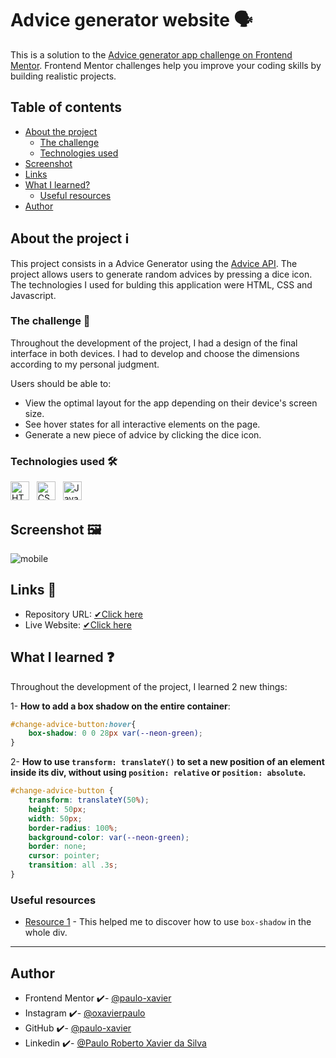 
# Advice generator website 🗣

This is a solution to the [Advice generator app challenge on Frontend Mentor](https://www.frontendmentor.io/challenges/advice-generator-app-QdUG-13db). Frontend Mentor challenges help you improve your coding skills by building realistic projects. 

## Table of contents 
- [About the project](#about-the-project-ℹ)
    - [The challenge](#the-challenge-)
    - [Technologies used](#technologies-used-)
- [Screenshot](#screenshot-)
- [Links](#links-)
- [What I learned?](#what-i-learned-)
    - [Useful resources](#useful-resources)
- [Author](#author)
  
## About the project ℹ

This project consists in a Advice Generator using the [Advice API](https://api.adviceslip.com). 
The project allows users to generate random advices by pressing a dice icon. The technologies I used for bulding this application were HTML, CSS and Javascript. 

### The challenge 🚀

Throughout the development of the project, I had a design of the final interface in both devices. I had to develop and choose the dimensions according to my personal judgment. 

Users should be able to: 
- View the optimal layout for the app depending on their device's screen size.
- See hover states for all interactive elements on the page.
- Generate a new piece of advice by clicking the dice icon.

### Technologies used 🛠

<img src="https://cdn.jsdelivr.net/gh/devicons/devicon/icons/html5/html5-original.svg" title="HTML5" width="30"/> &nbsp;
<img src="https://cdn.jsdelivr.net/gh/devicons/devicon/icons/css3/css3-original.svg" title="CSS3" width="30"/> &nbsp;
<img src="https://cdn.jsdelivr.net/gh/devicons/devicon/icons/javascript/javascript-original.svg" title="Javascript" width="30" /> &nbsp; 

## Screenshot 🖼
![mobile](https://github.com/paulo-xavier/advice-generator_FRONTENDMENTOR/assets/133855530/17f4493f-b5a7-47d4-a4cf-d8bfb55914e2)

## Links 🔗

- Repository URL: [✔Click here](https://github.com/paulo-xavier/advice-generator_FRONTENDMENTOR)
- Live Website: [✔Click here](https://paulo-xavier.github.io/advice-generator_FRONTENDMENTOR/) 

## What I learned ❓

Throughout the development of the project, I learned 2 new things: 

1- **How to add a box shadow on the entire container**: 
```css
#change-advice-button:hover{
    box-shadow: 0 0 28px var(--neon-green);
}
```

2- **How to use `transform: translateY()` to set a new position of an element inside its div, without using `position: relative` or `position: absolute`.**

```css 
#change-advice-button {
    transform: translateY(50%);
    height: 50px;
    width: 50px;
    border-radius: 100%;
    background-color: var(--neon-green);
    border: none;
    cursor: pointer;
    transition: all .3s;
}
```

### Useful resources 
- [Resource 1](https://stackoverflow.com/questions/6821295/add-css-box-shadow-around-the-whole-div) - This helped me to discover how to use `box-shadow` in the whole div.  

---

## Author
- Frontend Mentor ✔️- [@paulo-xavier](https://www.frontendmentor.io/profile/paulo-xavier)
- Instagram ✔️- [@oxavierpaulo](https://www.instagram.com/oxavierpaulo/)
- GitHub ✔️- [@paulo-xavier](https://github.com/paulo-xavier)
- Linkedin ✔️- [@Paulo Roberto Xavier da Silva](https://www.linkedin.com/in/paulo-xavier-15bb6924a/)

